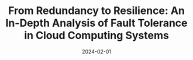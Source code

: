 ---
title: "From Redundancy to Resilience: An In-Depth Analysis of Fault Tolerance in Cloud Computing Systems"
collection: teaching
type: "<i>Fault tolerance, Cloud Computing, Distributed Systems</i><br>Feb 2024 - May 2024<br><b>Supervisor:</b> Dr. Rezwana Reaz"
excerpt: "<b>Contribution:</b> Analyzed fault tolerance mechanisms in cloud computing, categorize approaches, compare frameworks, and explore advanced techniques to enhance resilience and high availability"
titleurl: false
permalink:
venue:
date: 2024-02-01
location:
---